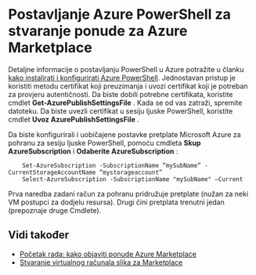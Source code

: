 <properties
   pageTitle="Postavljanje PowerShell da biste stvorili na VM za Marketplace | Microsoft Azure"
   description="Upute za postavljanje Azure PowerShell i korištenje kao neobavezno proces tijeka da biste stvorili VM slike želite uvesti, a prodaja na trgovine Windows Azure"
   services="marketplace-publishing"
   documentationCenter=""
   authors="HannibalSII"
   manager="hascipio"
   editor=""/>

<tags
   ms.service="marketplace"
   ms.devlang="na"
   ms.topic="article"
   ms.tgt_pltfrm="na"
   ms.workload="na"
   ms.date="02/04/2016"
   ms.author="hascipio"/>

# <a name="set-up-azure-powershell-to-create-an-offer-for-the-azure-marketplace"></a>Postavljanje Azure PowerShell za stvaranje ponude za Azure Marketplace
Detaljne informacije o postavljanju PowerShell u Azure potražite u članku [kako instalirati i konfigurirati Azure PowerShell](../powershell-install-configure.md). Jednostavan pristup je koristiti metodu certifikat koji preuzimanja i uvozi certifikat koji je potreban za provjeru autentičnosti. Da biste dobili potrebne certifikata, koristite cmdlet **Get-AzurePublishSettingsFile** . Kada se od vas zatraži, spremite datoteku. Da biste uvezli certifikat u sesiju ljuske PowerShell, koristite cmdlet **Uvoz AzurePublishSettingsFile** .

Da biste konfigurirali i uobičajene postavke pretplate Microsoft Azure za pohranu za sesiju ljuske PowerShell, pomoću cmdleta **Skup AzureSubscription** i **Odaberite AzureSubscription** :

        Set-AzureSubscription -SubscriptionName “mySubName” -CurrentStorageAccountName “mystorageaccount”
        Select-AzureSubscription -SubscriptionName "mySubName" –Current

Prva naredba zadani račun za pohranu pridružuje pretplate (nužan za neki VM postupci za dodjelu resursa).  Drugi čini pretplata trenutni jedan (prepoznaje druge Cmdlete).

## <a name="see-also"></a>Vidi također
- [Početak rada: kako objaviti ponude Azure Marketplace](marketplace-publishing-getting-started.md)
- [Stvaranje virtualnog računala slika za Marketplace](marketplace-publishing-vm-image-creation.md)
